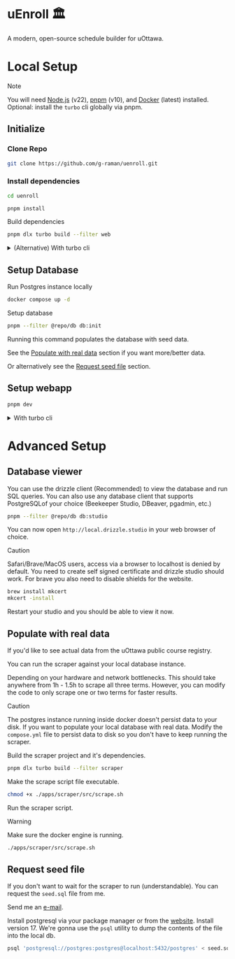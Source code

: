 # uEnroll 🏛️

A modern, open-source schedule builder for uOttawa.

# Local Setup

> [!NOTE]
> You will need [Node.js](https://nodejs.org/en) (v22), [pnpm](https://pnpm.io/) (v10), and [Docker](https://www.docker.com/) (latest) installed.
> Optional: install the `turbo` cli globally via pnpm.

## Initialize

### Clone Repo

```bash
git clone https://github.com/g-raman/uenroll.git
```

### Install dependencies

```bash
cd uenroll
```

```bash
pnpm install
```

Build dependencies

```bash
pnpm dlx turbo build --filter web
```

<details>
    <summary>(Alternative) With turbo cli</summary>

```bash
turbo build --filter web
```

</details>

## Setup Database

Run Postgres instance locally

```bash
docker compose up -d
```

Setup database

```bash
pnpm --filter @repo/db db:init
```

Running this command populates the database with seed data.

See the [Populate with real data](#populate-with-real-data) section if you want more/better data.

Or alternatively see the [Request seed file](#request-seed-file) section.

## Setup webapp

```bash
pnpm dev
```

<details>
    <summary>With turbo cli</summary>

```bash
turbo dev
```

</details>

# Advanced Setup

## Database viewer

You can use the drizzle client (Recommended) to view the database and run SQL queries.
You can also use any database client that supports PostgreSQLof your choice (Beekeeper Studio, DBeaver, pgadmin, etc.)

```bash
pnpm --filter @repo/db db:studio
```

You can now open `http://local.drizzle.studio` in your web browser of choice.

> [!CAUTION]
> Safari/Brave/MacOS users, access via a browser to localhost is denied by default.
> You need to create self signed certificate and drizzle studio should work.
> For brave you also need to disable shields for the website.

```bash
brew install mkcert
mkcert -install
```

Restart your studio and you should be able to view it now.

## Populate with real data

If you'd like to see actual data from the uOttawa public course registry.

You can run the scraper against your local database instance.

Depending on your hardware and network bottlenecks. This should take anywhere from 1h - 1.5h to scrape all three terms.
However, you can modify the code to only scrape one or two terms for faster results.

> [!CAUTION]
> The postgres instance running inside docker doesn't persist data to your disk.
> If you want to populate your local database with real data.
> Modify the `compose.yml` file to persist data to disk so you don't have to keep running the scraper.

Build the scraper project and it's dependencies.

```bash
pnpm dlx turbo build --filter scraper
```

Make the scrape script file executable.

```bash
chmod +x ./apps/scraper/src/scrape.sh
```

Run the scraper script.

> [!WARNING]
> Make sure the docker engine is running.

```bash
./apps/scraper/src/scrape.sh
```

## Request seed file

If you don't want to wait for the scraper to run (understandable). You can request the `seed.sql` file from me.

Send me an [e-mail](mailto:gr.gupta.raman@gmail.com).

Install postgresql via your package manager or from the [website](https://www.postgresql.org/).
Install version 17. We're gonna use the `psql` utility to dump the contents of the file into the local db.

```bash
psql 'postgresql://postgres:postgres@localhost:5432/postgres' < seed.sql
```
